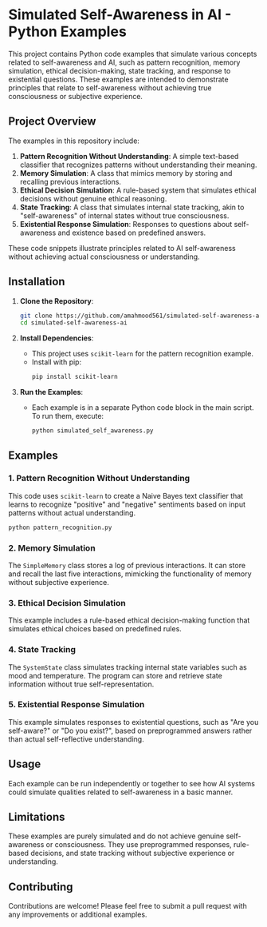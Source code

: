 
# Simulated Self-Awareness in AI - Python Examples

This project contains Python code examples that simulate various concepts related to self-awareness and AI, such as pattern recognition, memory simulation, ethical decision-making, state tracking, and response to existential questions. These examples are intended to demonstrate principles that relate to self-awareness without achieving true consciousness or subjective experience.

## Project Overview

The examples in this repository include:
1. **Pattern Recognition Without Understanding**: A simple text-based classifier that recognizes patterns without understanding their meaning.
2. **Memory Simulation**: A class that mimics memory by storing and recalling previous interactions.
3. **Ethical Decision Simulation**: A rule-based system that simulates ethical decisions without genuine ethical reasoning.
4. **State Tracking**: A class that simulates internal state tracking, akin to "self-awareness" of internal states without true consciousness.
5. **Existential Response Simulation**: Responses to questions about self-awareness and existence based on predefined answers.

These code snippets illustrate principles related to AI self-awareness without achieving actual consciousness or understanding.

## Installation

1. **Clone the Repository**:
   ```bash
   git clone https://github.com/amahmood561/simulated-self-awareness-ai.git
   cd simulated-self-awareness-ai
   ```

2. **Install Dependencies**:
   - This project uses `scikit-learn` for the pattern recognition example.
   - Install with pip:
     ```bash
     pip install scikit-learn
     ```

3. **Run the Examples**:
   - Each example is in a separate Python code block in the main script. To run them, execute:
     ```bash
     python simulated_self_awareness.py
     ```

## Examples

### 1. Pattern Recognition Without Understanding

This code uses `scikit-learn` to create a Naive Bayes text classifier that learns to recognize "positive" and "negative" sentiments based on input patterns without actual understanding.

```python
python pattern_recognition.py
```

### 2. Memory Simulation

The `SimpleMemory` class stores a log of previous interactions. It can store and recall the last five interactions, mimicking the functionality of memory without subjective experience.

### 3. Ethical Decision Simulation

This example includes a rule-based ethical decision-making function that simulates ethical choices based on predefined rules.

### 4. State Tracking

The `SystemState` class simulates tracking internal state variables such as mood and temperature. The program can store and retrieve state information without true self-representation.

### 5. Existential Response Simulation

This example simulates responses to existential questions, such as "Are you self-aware?" or "Do you exist?", based on preprogrammed answers rather than actual self-reflective understanding.

## Usage

Each example can be run independently or together to see how AI systems could simulate qualities related to self-awareness in a basic manner.

## Limitations

These examples are purely simulated and do not achieve genuine self-awareness or consciousness. They use preprogrammed responses, rule-based decisions, and state tracking without subjective experience or understanding.

## Contributing

Contributions are welcome! Please feel free to submit a pull request with any improvements or additional examples.


